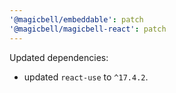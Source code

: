 ```yaml
---
'@magicbell/embeddable': patch
'@magicbell/magicbell-react': patch
---
```


Updated dependencies:

- updated `react-use` to `^17.4.2`.
